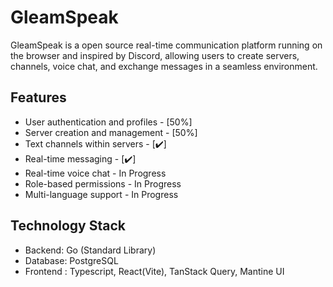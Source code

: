 # GleamSpeak

GleamSpeak is a open source real-time communication platform running on the browser and inspired by Discord, 
allowing users to create servers, channels, voice chat, and exchange messages in a seamless environment.

## Features

- User authentication and profiles - [50%]
- Server creation and management - [50%]
- Text channels within servers - [✔️]
- Real-time messaging - [✔️]
- Real-time voice chat - In Progress
- Role-based permissions - In Progress
- Multi-language support - In Progress

## Technology Stack

- Backend: Go (Standard Library)
- Database: PostgreSQL
- Frontend : Typescript, React(Vite), TanStack Query, Mantine UI  

